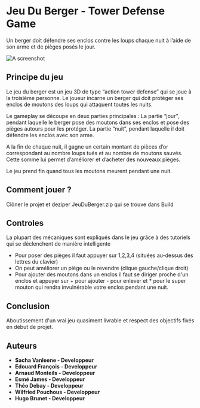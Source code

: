 # Jeu Du Berger - Tower Defense Game
Un berger doit défendre ses enclos contre les loups chaque nuit à l’aide de son arme et de pièges posés le jour.

![A screenshot](screenshot.png)


## Principe du jeu

Le jeu du berger est un jeu 3D de type “action tower defense” qui se joue à la troisième personne. Le joueur incarne un berger qui doit protéger ses enclos de moutons des loups qui attaquent toutes les nuits. 

Le gameplay se découpe en deux parties principales :
La partie “jour”, pendant laquelle le berger pose des moutons dans ses enclos et pose des pièges autours pour les protéger.
La partie “nuit”, pendant laquelle il doit défendre les enclos avec son arme.

A la fin de chaque nuit, il gagne un certain montant de pièces d’or correspondant au nombre loups tués et au nombre de moutons sauvés. Cette somme lui permet d’améliorer et d’acheter des nouveaux pièges.

Le jeu prend fin quand tous les moutons meurent pendant une nuit.


## Comment jouer ?

Clôner le projet et deziper JeuDuBerger.zip qui se trouve dans Build
 
 
## Controles

La plupart des mécaniques sont expliqués dans le jeu grâce à des tutoriels qui se déclenchent de manière intelligente
- Pour poser des pièges il faut appuyer sur 1,2,3,4 (situées au-dessus des lettres du clavier)
- On peut améliorer un piège ou le revendre (clique gauche/clique droit)
- Pour ajouter des moutons dans un enclos  il faut se diriger proche d'un enclos et appuyer sur + pour ajouter - pour enlever
et * pour le super mouton qui rendra invulnérable votre enclos pendant une nuit.

## Conclusion

Aboutissement d'un vrai jeu quasiment livrable et respect des objectifs fixés en début de projet.



## Auteurs

* **Sacha Vanleene - Developpeur** 
* **Edouard François - Developpeur**
* **Arnaud Monteils - Developpeur**
* **Esmé James - Developpeur**
* **Théo Debay - Developpeur**
* **Wilfried Pouchous - Developpeur**
* **Hugo Brunet - Developpeur**
